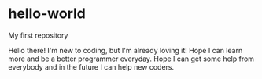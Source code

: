 # hello-world
My first repository

Hello there! I'm new to coding, but I'm already loving it! Hope I can learn more and be a better programmer everyday. Hope I can get some help from everybody and in the future I can help new coders.
